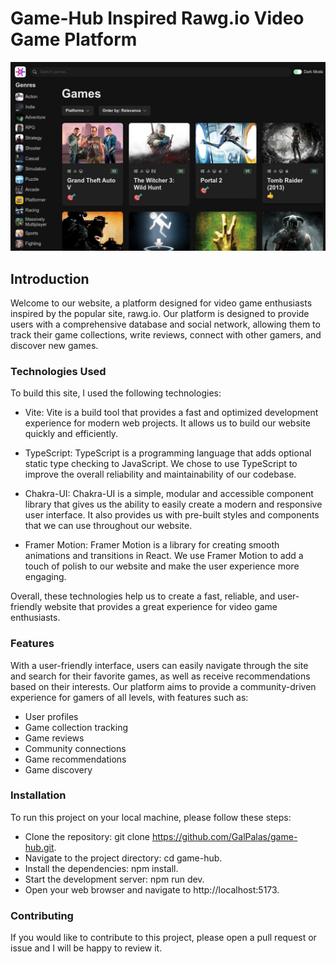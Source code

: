 # Game-Hub Inspired Rawg.io Video Game Platform

![game-hub](https://github.com/GalPalas/3D_Portfolio/blob/master/src/assets/game-hub.jpg?raw=true)

## Introduction
Welcome to our website, a platform designed for video game enthusiasts inspired by the popular site, rawg.io. Our platform is designed to provide users with a comprehensive database and social network, allowing them to track their game collections, write reviews, connect with other gamers, and discover new games.

### Technologies Used
To build this site, I used the following technologies:

- Vite: Vite is a build tool that provides a fast and optimized development experience for modern web projects. It allows us to build our website quickly and efficiently.

- TypeScript: TypeScript is a programming language that adds optional static type checking to JavaScript. We chose to use TypeScript to improve the overall reliability and maintainability of our codebase.

- Chakra-UI: Chakra-UI is a simple, modular and accessible component library that gives us the ability to easily create a modern and responsive user interface. It also provides us with pre-built styles and components that we can use throughout our website.

- Framer Motion: Framer Motion is a library for creating smooth animations and transitions in React. We use Framer Motion to add a touch of polish to our website and make the user experience more engaging.

Overall, these technologies help us to create a fast, reliable, and user-friendly website that provides a great experience for video game enthusiasts.

### Features
With a user-friendly interface, users can easily navigate through the site and search for their favorite games, as well as receive recommendations based on their interests. Our platform aims to provide a community-driven experience for gamers of all levels, with features such as:

- User profiles
- Game collection tracking
- Game reviews
- Community connections
- Game recommendations
- Game discovery

### Installation
To run this project on your local machine, please follow these steps:

- Clone the repository: git clone https://github.com/GalPalas/game-hub.git.
- Navigate to the project directory: cd game-hub.
- Install the dependencies: npm install.
- Start the development server: npm run dev.
- Open your web browser and navigate to http://localhost:5173.

### Contributing
If you would like to contribute to this project, please open a pull request or issue and I will be happy to review it.

